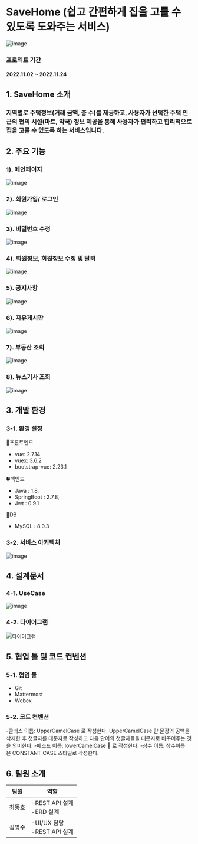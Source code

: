 # SaveHome (쉽고 간편하게 집을 고를 수 있도록 도와주는 서비스)

![image](https://user-images.githubusercontent.com/62333600/223699885-1589162c-07b5-48e7-891d-8964f06b45d0.png)

### 프로젝트 기간
#### 2022.11.02 ~ 2022.11.24

## 1. SaveHome 소개 
### 지역별로 주택정보(거래 금액, 층 수)를 제공하고, 사용자가 선택한 주택 인근의 편의 시설(마트, 약국) 정보 제공을 통해 사용자가 편리하고 합리적으로 집을 고를 수 있도록 하는 서비스입니다.

## 2. 주요 기능

### 1). 메인페이지
![image](https://user-images.githubusercontent.com/62333600/223703772-237424a9-71cf-4c69-b1ba-a5d7042b9f39.png)

### 2). 회원가입/ 로그인
![image](https://user-images.githubusercontent.com/62333600/223703831-0ddde04a-3d88-4861-9f54-dc85f5d8f815.png)

### 3). 비밀번호 수정
![image](https://user-images.githubusercontent.com/62333600/223704127-99bec0d4-c370-4236-b0fb-2b866c86c863.png)

### 4). 회원정보, 회원정보 수정 및 탈퇴
![image](https://user-images.githubusercontent.com/62333600/223704284-d4dda788-4d1d-49ef-9e34-a79ba7b8a15b.png)

### 5). 공지사항
![image](https://user-images.githubusercontent.com/62333600/223704456-efb3c49c-d953-4779-8891-624121fc180a.png)

### 6). 자유게시판
![image](https://user-images.githubusercontent.com/62333600/223704549-384c28db-8044-467f-8330-c06bedbc7777.png)

### 7). 부동산 조회
![image](https://user-images.githubusercontent.com/62333600/223704685-4705ef81-6461-4f50-a405-1907ed902afc.png)

### 8). 뉴스기사 조회
![image](https://user-images.githubusercontent.com/62333600/223704796-c88c1325-39a5-4217-a2bb-f8c3b1f26e8b.png)

## 3. 개발 환경

### 3-1. 환경 설정

💎프론트엔드
- vue: 2.7.14
- vuex: 3.6.2
- bootstrap-vue: 2.23.1

🍀백엔드
- Java : 1.8,
- SpringBoot : 2.7.8,
- Jwt : 0.9.1

🎁DB
- MySQL :  8.0.3

### 3-2. 서비스 아키텍처

![image](https://user-images.githubusercontent.com/62333600/223711130-5279fe34-9fb2-4e8e-859d-27e12387b230.png)


## 4. 설계문서

### 4-1. UseCase
![image](https://user-images.githubusercontent.com/62333600/223711371-08d2075a-cf25-4097-9679-7d037999a83c.png)

### 4-2. 다이어그램
![다이어그램](https://user-images.githubusercontent.com/62333600/223711427-07182440-79dc-4e2e-ab58-830bb3c97c3b.gif)


## 5. 협업 툴 및 코드 컨벤션

### 5-1. 협업 툴
- Git
- Mattermost
- Webex

### 5-2. 코드 컨벤션

-클래스 이름: UpperCamelCase 로 작성한다. UpperCamelCase 란 문장의 공백을 삭제한 후 첫글자를 대문자로 작성하고 다음 단어의 첫글자들을 대문자로 바꾸어주는 것을 의미한다.
-메소드 이름: lowerCamelCase 🐫 로 작성한다.
-상수 이름: 상수이름은 CONSTANT_CASE 스타일로 작성한다.

## 6. 팀원 소개

|팀원|역할|
|------|---|
|최동호|-REST API 설계 <br>-ERD 설계 |
|김영주|-UI/UX 담당 <br>-REST API 설계 |

